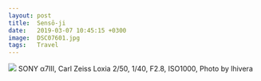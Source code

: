 ```yaml
---
layout: post
title:  Sensō-ji
date:   2019-03-07 10:45:15 +0300
image:  DSC07601.jpg
tags:   Travel
---
```


![]({{site.baseurl}}/img/DSC07601.jpg)
SONY α7Ⅲ, Carl Zeiss Loxia 2/50, 1/40, F2.8, ISO1000, Photo by lhivera
